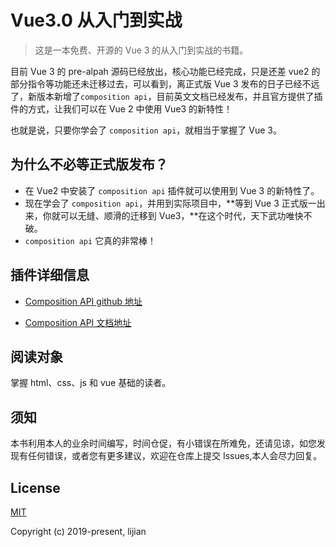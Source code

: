 # Vue3.0 从入门到实战

> 这是一本免费、开源的 Vue 3 的从入门到实战的书籍。

目前 Vue 3 的 pre-alpah 源码已经放出，核心功能已经完成，只是还差 vue2 的部分指令等功能还未迁移过去，可以看到，离正式版 Vue 3 发布的日子已经不远了，新版本新增了`composition api`，目前英文文档已经发布，并且官方提供了插件的方式，让我们可以在 Vue 2 中使用 Vue3 的新特性！

也就是说，只要你学会了 `composition api`，就相当于掌握了 Vue 3。

## 为什么不必等正式版发布？

- 在 Vue2 中安装了 `composition api` 插件就可以使用到 Vue 3 的新特性了。
- 现在学会了 `composition api`，并用到实际项目中，**等到 Vue 3 正式版一出来，你就可以无缝、顺滑的迁移到 Vue3，**在这个时代，天下武功唯快不破。
- `composition api` 它真的非常棒！

## 插件详细信息

- [Composition API github 地址](https://github.com/vuejs/composition-api)

- [Composition API 文档地址](https://vue-composition-api-rfc.netlify.com/)

## 阅读对象

掌握 html、css、js 和 vue 基础的读者。

## 须知

本书利用本人的业余时间编写，时间仓促，有小错误在所难免，还请见谅，如您发现有任何错误，或者您有更多建议，欢迎在仓库上提交 Issues,本人会尽力回复。

## License

[MIT](http://opensource.org/licenses/MIT)

Copyright (c) 2019-present, lijian

